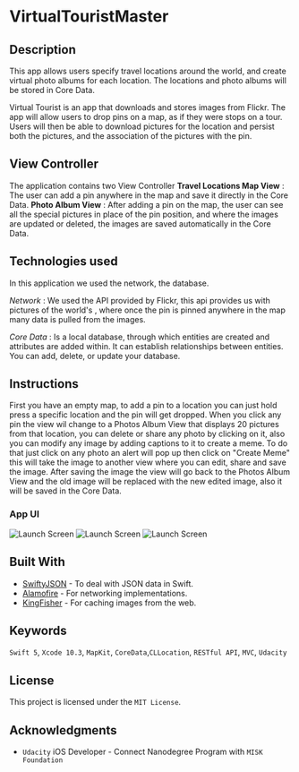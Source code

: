 # VirtualTouristMaster

## Description 

This app allows users specify travel locations around the world, and create virtual photo albums for each location. The locations and photo albums will be stored in Core Data.

Virtual Tourist is an app that downloads and stores images from Flickr. The app will allow users to drop pins on a map, as if they were stops on a tour. Users will then be able to download pictures for the location and persist both the pictures, and the association of the pictures with the pin.


## View Controller

The application contains two View Controller
**Travel Locations Map View** :   The user can add a pin anywhere in the map and save it directly in the Core Data.
**Photo Album View** :   After adding a pin on the map, the user can see all the special pictures in place of the pin position, and where the images are updated or deleted, the images are saved automatically in the Core Data.



## Technologies used
In this application we used the network, the database.

*Network* : We used the API provided by Flickr, this api provides us with pictures of the world's , where once the pin is pinned anywhere in the map many data is pulled from the images.


*Core Data* : Is a local database, through which entities are created and attributes are added within. It can establish relationships between entities. You can add, delete, or update your database.


## Instructions

First you have an empty map, to add a pin to a location you can just hold press a specific location and the pin will get dropped. When you click any pin the view wil change to a Photos Album View that displays 20 pictures from that location, you can delete or share any photo by clicking on it, also you can modify any image by adding captions to it to create a meme. To do that just click on any photo an alert will pop up then click on "Create Meme" this will take the image to another view where you can edit, share and save the image. After saving the image the view will go back to the Photos Album View and the old image will be replaced with the new edited image, also it will be saved in the Core Data.


### App UI

![Launch Screen](https://user-images.githubusercontent.com/51687546/71632270-b37a5000-2c1e-11ea-94bc-ebcde60728c9.png)
![Launch Screen](https://user-images.githubusercontent.com/51687546/71632151-056ea600-2c1e-11ea-8235-d58bce3d7867.png)
![Launch Screen](https://user-images.githubusercontent.com/51687546/71632223-6bf3c400-2c1e-11ea-89e7-aaf72605ceff.png)

## Built With
* [SwiftyJSON](https://github.com/SwiftyJSON/SwiftyJSON) - To deal with JSON data in Swift.
* [Alamofire](https://github.com/Alamofire/Alamofire) - For networking implementations.
* [KingFisher](https://github.com/onevcat/Kingfisher) - For caching images from the web.

## Keywords
`Swift 5`, `Xcode 10.3`, `MapKit`, `CoreData`,`CLLocation`, `RESTful API`, `MVC`, `Udacity`

## License
This project is licensed under the `MIT License`.

## Acknowledgments 
* `Udacity` iOS Developer - Connect Nanodegree Program with `MISK Foundation` 
